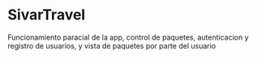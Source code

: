 # SivarTravel
Funcionamiento paracial de la app, control de paquetes, autenticacion y registro de usuarios, y vista de paquetes por parte del usuario
